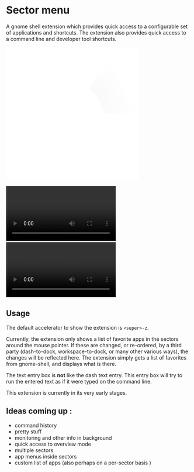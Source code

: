 # Sector menu

A gnome shell extension which provides quick access to a configurable set of applications and shortcuts. The extension also provides quick access to a command line and developer tool shortcuts.

![Sector Menu Icon](../ui/icons/sector-icon.svg)

![Screenshot (webm) ](img/screencast1.webm)
![Screenshot () ](img/screencast2.mp4)

## Usage
The default accelerator to show the extension is `<super>-z`. 

Currently, the extension only shows a list of favorite apps in the sectors around the mouse pointer. If these are changed, or re-ordered, by a third party (dash-to-dock, workspace-to-dock, or many other various ways), the changes will be reflected here. The extension simply gets a list of favorites from gnome-shell, and displays what is there.

The text entry box is **not** like the dash text entry. This entry box will try to run the entered text as if it were typed on the command line. 

This extension is currently in its very early stages.



## Ideas coming up :
* command history
* pretty stuff
* monitoring and other info in background
* quick access to overview mode
* multiple sectors
* app menus inside sectors
* custom list of apps (also perhaps on a per-sector basis )
